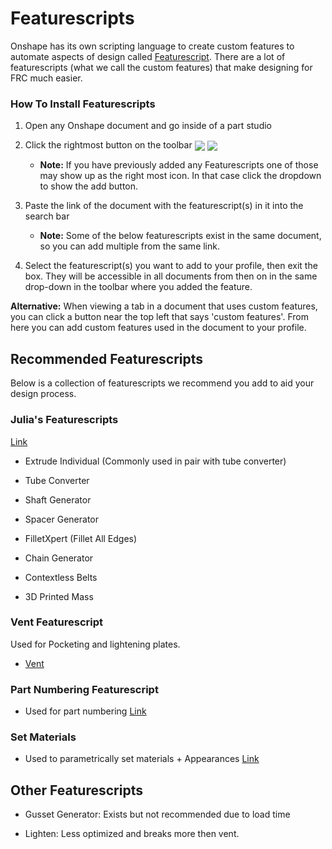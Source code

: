 # Featurescripts

Onshape has its own scripting language to create custom features to automate aspects of design called [Featurescript](https://www.onshape.com/features/custom-features). There are a lot of featurescripts (what we call the custom features) that make designing for FRC much easier.

### How To Install Featurescripts

1. Open any Onshape document and go inside of a part studio
2. Click the rightmost button on the toolbar <img align="center" src="../../../../img/featurescripts/addCustomFeaturesDropdown.webp"> <img align="center" src="../../../../img/featurescripts/addCustomFeatures.webp">
    - **Note:** If you have previously added any Featurescripts one of those may show up as the right most icon. In that case click the dropdown to show the add button.
3. Paste the link of the document with the featurescript(s) in it into the search bar
    - **Note:** Some of the below featurescripts exist in the same document, so you can add multiple from the same link.

4. Select the featurescript(s) you want to add to your profile, then exit the box. They will be accessible in all documents from then on in the same drop-down in the toolbar where you added the feature.

**Alternative:** When viewing a tab in a document that uses custom features, you can click a button near the top left that says 'custom features'. From here you can add custom features used in the document to your profile.

## Recommended Featurescripts
Below is a collection of featurescripts we recommend you add to aid your design process.

### Julia's Featurescripts 

[Link](https://cad.onshape.com/documents/95c00401c440b44ad8799ef5/w/1f1ebce01a3b8eb6fa102975/e/b92d638809ae48771ecc7ad8)

- Extrude Individual (Commonly used in pair with tube converter)

- Tube Converter

- Shaft Generator

- Spacer Generator

- FilletXpert (Fillet All Edges)

- Chain Generator

- Contextless Belts

- 3D Printed Mass

### Vent Featurescript

Used for Pocketing and lightening plates. 

- [Vent](https://cad.onshape.com/documents/702f94d6e4ffb0c64f611f87/w/f6ac7d31494b1215bb9c8a61/e/4bf4eb130870ebdf0008c5a4)

### Part Numbering Featurescript

- Used for part numbering [Link](https://cad.onshape.com/documents/443e443bb2a37736743bf314/w/6539c7379d36307a6a2cc01d/e/ef4e1b0c40e1dbf2ee36d02e)

### Set Materials

- Used to parametrically set materials + Appearances [Link](https://cad.onshape.com/documents/96d32fd4fe5341563a402ecd/v/042060f84c30390d82d806f8/e/d7f04278e0325b6d4426ca34?jumpToIndex=2635&showReturnToWorkspaceLink=true)

## Other Featurescripts

- Gusset Generator: Exists but not recommended due to load time

- Lighten: Less optimized and breaks more then vent. 
